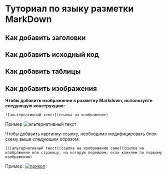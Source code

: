 # Туториал по языку разметки MarkDown

## Как добавить заголовки

## Как добавить исходный код

## Как добавить таблицы

## Как добавить изображения

**Чтобы добавить изображение в разметку Markdown, используйте следующую конструкцию:**
```
![альтернативный текст](ссылка на изображение)
```
Пример
![альтернативный текст](https://wotexpress.info/userfiles/news/large/3370_zagruzochnye-ekrany-hd-kart-wo.jpg)

Чтобы добавить картинку-ссылку, необходимо модифицировать блок-схему выше следующим образом:

```
[![альтернативный текст](ссылка на изображение само)(ссылка на изображение или страницу, на которую перейдем, если кликнем по первому изображению)
```
Пример:
[![прикол](https://sun9-38.userapi.com/c840123/v840123041/5a86d/y7p63AiaxGw.jpg)](https://www.youtube.com/watch?v=dQw4w9WgXcQ)